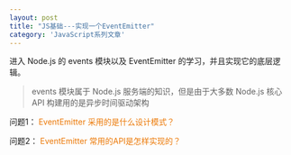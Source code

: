 ```yaml
---
layout: post
title: "JS基础---实现一个EventEmitter"
category: 'JavaScript系列文章'
---
```


进入 Node.js 的 events 模块以及 EventEmitter 的学习，并且实现它的底层逻辑。

> events 模块属于 Node.js 服务端的知识，但是由于大多数 Node.js 核心API 构建用的是异步时间驱动架构

问题1：
<font style="color: #ec7907;">EventEmitter 采用的是什么设计模式？</font>

问题2：
<font style="color: #ec7907;">EventEmitter 常用的API是怎样实现的？</font>

